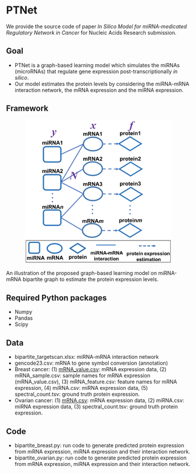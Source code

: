 # PTNet
We provide the source code of paper *In Silico Model for miRNA-medicated Regulatory Network in Cancer* for Nucleic Acids Research submission.

## Goal
 - PTNet is a graph-based learning model which simulates the miRNAs (microRNAs) that regulate gene expression post-transcriptionally *in silico*.
 - Our model estimates the protein levels by considering the miRNA-mRNA interaction network, the mRNA expression and the miRNA expression.

## Framework
<p align="center">
  <img src="PTNet.png" width="400">
  <figcaption>An illustration of the proposed graph-based learning model on miRNA-mRNA bipartite graph to estimate the protein expression levels.</figcaption>
</p>

## Required Python packages
 - Numpy
 - Pandas
 - Scipy

## Data
 - bipartite_targetscan.xlsx: miRNA-mRNA interaction network
 - gencode23.csv: mRNA to gene symbol conversion (annotation)
 - Breast cancer: (1) [mRNA_value.csv]: mRNA expression data, (2) mRNA_sample.csv: sample names for mRNA expression (mRNA_value.csv), (3) mRNA_feature.csv: feature names for mRNA expression, (4) miRNA.csv: miRNA expression data, (5) spectral_count.tsv: ground truth protein expression.
 - Ovarian cancer: (1) [mRNA.csv]: mRNA expression data, (2) miRNA.csv: miRNA expression data, (3) spectral_count.tsv: ground truth protein expression.

## Code
 - bipartite_breast.py: run code to generate predicted protein expression from mRNA expression, miRNA expression and their interaction network.
 - bipartite_ovarian.py: run code to generate predicted protein expression from mRNA expression, miRNA expression and their interaction network.

[mRNA_value.csv]: <https://drive.google.com/file/d/1Ez5A7Znbrms4O2MJHr0h_02aiCaIY4Cg/view?usp=sharing>
[mRNA.csv]: <https://drive.google.com/file/d/18WrnFyqQcp7GjZc9YdvTtt6acJTHYkLU/view?usp=sharing>
